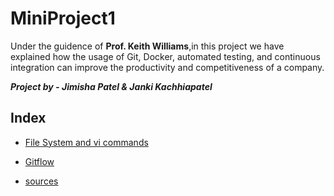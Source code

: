 # **MiniProject1**

Under the guidence of **Prof. Keith Williams**,in this project we have  explained how the usage of Git, Docker, automated testing, and continuous integration can improve the productivity and competitiveness of a company. 

***Project by - Jimisha Patel & Janki Kachhiapatel***

## **Index**
- [File System and vi commands](https://github.com/Jankipatel30/MiniProject1/blob/master/Linux.md)

- [Gitflow](https://github.com/Jankipatel30/MiniProject1/blob/master/gitFlow.md)

- [sources](https://github.com/Jankipatel30/MiniProject1/blob/master/source.md)
